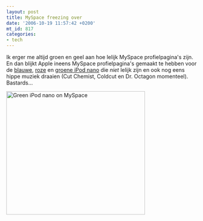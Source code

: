 ```yaml
---
layout: post
title: MySpace freezing over
date: '2006-10-19 11:57:42 +0200'
mt_id: 817
categories:
- tech
---
```

Ik erger me altijd groen en geel aan hoe lelijk MySpace profielpagina's zijn. En dan blijkt Apple ineens MySpace profielpagina's gemaakt te hebben voor de <a href="http://www.myspace.com/bluenano">blauwe</a>, <a href="http://www.myspace.com/pinknano">roze</a> en <a href="http://www.myspace.com/greennano">groene iPod nano</a> die <i>niet</i> lelijk zijn en ook nog eens hippe muziek draaien (Cut Chemist, Coldcut en Dr. Octagon momenteel). Bastards...

<a href="http://www.myspace.com/greennano"><img src="{{ site.url }}/images/iPod_nano_green_MySpace.png" width="367" height="327" alt="Green iPod nano on MySpace" /></a>
